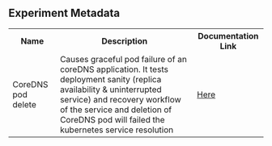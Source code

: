 ## Experiment Metadata

<table>
<tr>
<th> Name </th>
<th> Description </th>
<th> Documentation Link </th>
</tr>
<tr>
 <td> CoreDNS pod delete </td>
 <td> Causes graceful pod failure of an coreDNS application. It tests deployment sanity (replica availability & uninterrupted service) and recovery workflow of the service and deletion of CoreDNS pod will failed the kubernetes service resolution</td>
 <td>  <a href="https://docs.litmuschaos.io/docs/coredns-pod-delete/"> Here </a> </td>
 </tr>
 </table>